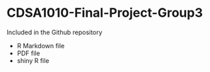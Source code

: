 # CDSA1010-Final-Project-Group3

Included in the Github repository

* R Markdown file
* PDF file
* shiny R file

